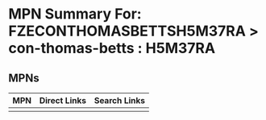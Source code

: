 



# MPN Summary For: FZECONTHOMASBETTSH5M37RA > con-thomas-betts : H5M37RA

## MPNs
  

|MPN|Direct Links|Search Links|
| :--- | :--- | :--- |
||||
